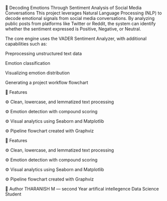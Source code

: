 🚀 Decoding Emotions Through Sentiment Analysis of Social Media Conversations
This project leverages Natural Language Processing (NLP) to decode emotional signals from social media conversations. By analyzing public posts from platforms like Twitter or Reddit, the system can identify whether the sentiment expressed is Positive, Negative, or Neutral.

The core engine uses the VADER Sentiment Analyzer, with additional capabilities such as:

Preprocessing unstructured text data

Emotion classification

Visualizing emotion distribution

Generating a project workflow flowchart

📌 Features

 ⚙️ Clean, lowercase, and lemmatized text processing

 ⚙️ Emotion detection with compound scoring

 ⚙️ Visual analytics using Seaborn and Matplotlib

 ⚙️ Pipeline flowchart created with Graphviz

📌 Features
  
 ⚙️ Clean, lowercase, and lemmatized text processing

 ⚙️ Emotion detection with compound scoring

 ⚙️ Visual analytics using Seaborn and Matplotlib

 ⚙️ Pipeline flowchart created with Graphviz

👤 Author
THARANISH M — second Year artifical intellegence Data Science Student
